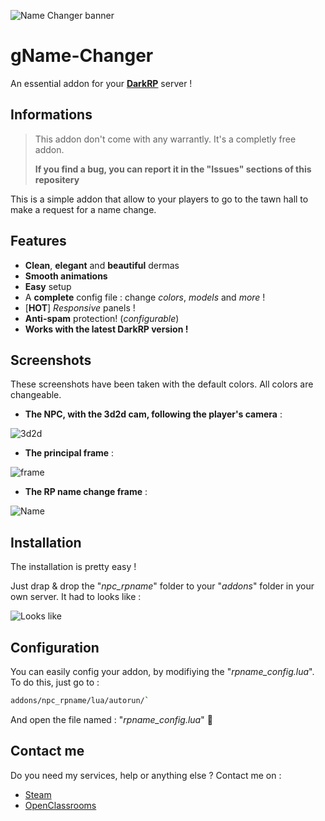 ![Name Changer banner](https://image.noelshack.com/fichiers/2017/45/6/1510397731-banner.png)
# gName-Changer
An essential addon for your **[DarkRP](http://darkrp.com/)** server !

## Informations
> This addon don't come with any warrantly. It's a completly free addon.
>
> **If you find a bug, you can report it in the "Issues" sections of this repositery**

This is a simple addon that allow to your players to go to the tawn hall to make a request for a name change.

## Features
* **Clean**, **elegant** and **beautiful** dermas
* **Smooth animations**
* **Easy** setup
* A **complete** config file : change *colors*, *models* and *more* !
* [**HOT**] *Responsive* panels !
* **Anti-spam** protection! (*configurable*)
* **Works with the latest DarkRP version !**

## Screenshots
These screenshots have been taken with the default colors. All colors are changeable.

* **The NPC, with the 3d2d cam, following the player's camera** :

![3d2d](https://image.noelshack.com/fichiers/2017/45/6/1510397731-png-view.png)

* **The principal frame** :

![frame](https://image.noelshack.com/fichiers/2017/45/6/1510397731-derma.png)

* **The RP name change frame** :

![Name](https://image.noelshack.com/fichiers/2017/45/6/1510397731-name-derma.png)

## Installation
The installation is pretty easy !

Just drap & drop the "*npc_rpname*" folder to your "*addons*" folder in your own server.
It had to looks like :

![Looks like](https://image.noelshack.com/fichiers/2017/45/6/1510400265-looks-like.png)

## Configuration
You can easily config your addon, by modifiying the "*rpname_config.lua*".
To do this, just go to :
```bash
addons/npc_rpname/lua/autorun/`
```

And open the file named : "*rpname_config.lua*" :kiss:
## Contact me
Do you need my services, help or anything else ? Contact me on :

* [Steam](https://steamcommunity.com/id/EpicGaby)
* [OpenClassrooms](https://openclassrooms.com/membres/gabrielsantamaria)
